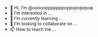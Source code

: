 - 👋 Hi, I’m @ooooopppppppoppopopopop
- 👀 I’m interested in ...
- 🌱 I’m currently learning ...
- 💞️ I’m looking to collaborate on ...
- 📫 How to reach me ...

<!---
ooooopppppppoppopopopop/ooooopppppppoppopopopop is a ✨ special ✨ repository because its `README.md` (this file) appears on your GitHub profile.
You can click the Preview link to take a look at your changes.
--->
